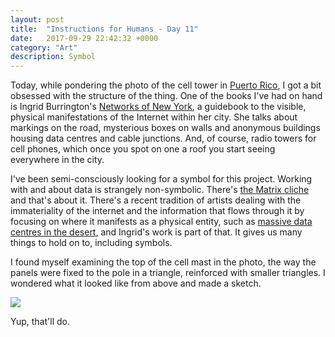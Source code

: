 ```yaml
---
layout: post
title:  "Instructions for Humans - Day 11"
date:   2017-09-29 22:42:32 +0000
category: "Art"
description: Symbol
---
```


Today, while pondering the photo of the cell tower in [Puerto Rico](https://www.theatlantic.com/photo/2017/09/disconnected-by-disasterphotos-from-a-battered-puerto-rico/540975/#img08), I got a bit obsessed with the structure of the thing. One of the books I've had on hand is Ingrid Burrington's [Networks of New York](https://www.mhpbooks.com/books/networks-of-new-york/), a guidebook to the visible, physical manifestations of the Internet within her city. She talks about markings on the road, mysterious boxes on walls and anonymous buildings housing data centres and cable junctions. And, of course, radio towers for cell phones, which once you spot on one a roof you start seeing everywhere in the city. 

I've been semi-consciously looking for a symbol for this project. Working with and about data is strangely non-symbolic. There's [the Matrix cliche](https://www.google.co.uk/search?q=matrix+data&tbm=isch) and that's about it. There's a recent tradition of artists dealing with the immateriality of the internet and the information that flows through it by focusing on where it manifests as a physical entity, such as [massive data centres in the desert](http://www.johngerrard.net/farm.html), and Ingrid's work is part of that. It gives us many things to hold on to, including symbols. 

I found myself examining the top of the cell mast in the photo, the way the panels were fixed to the pole in a triangle, reinforced with smaller triangles. I wondered what it looked like from above and made a sketch. 

![](http://blog.peteashton.com/images/celltowericon.jpg)

Yup, that'll do. 

